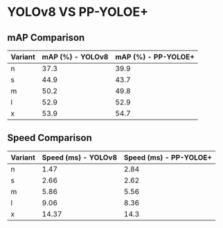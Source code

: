 ---
---
# YOLOv8 VS PP-YOLOE+

## mAP Comparison

| Variant | mAP (%) - YOLOv8 | mAP (%) - PP-YOLOE+ |
|---------|--------------------|--------------------|
| n | 37.3 | 39.9 |
| s | 44.9 | 43.7 |
| m | 50.2 | 49.8 |
| l | 52.9 | 52.9 |
| x | 53.9 | 54.7 |

## Speed Comparison

| Variant | Speed (ms) - YOLOv8 | Speed (ms) - PP-YOLOE+ |
|---------|-----------------------|-----------------------|
| n | 1.47 | 2.84 |
| s | 2.66 | 2.62 |
| m | 5.86 | 5.56 |
| l | 9.06 | 8.36 |
| x | 14.37 | 14.3 |
